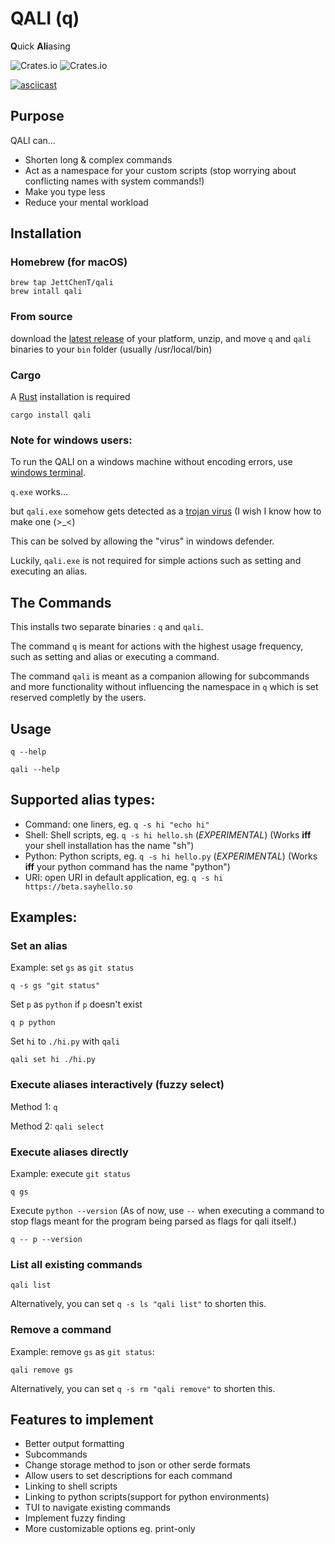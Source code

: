 # QALI (q)
**Q**uick **Ali**asing

![Crates.io](https://img.shields.io/crates/l/qali) 
![Crates.io](https://img.shields.io/crates/v/qali)


[![asciicast](https://asciinema.org/a/517546.svg)](https://asciinema.org/a/517546)

## Purpose
QALI can...
- Shorten long & complex commands
- Act as a namespace for your custom scripts (stop worrying about conflicting names with system commands!)
- Make you type less
- Reduce your mental workload

## Installation

### Homebrew (for macOS)
```shell
brew tap JettChenT/qali
brew intall qali
```

### From source
download the [latest release](https://github.com/JettChenT/qali/releases/latest) of your platform, unzip, and move `q` and `qali` binaries to your `bin` folder (usually /usr/local/bin)

### Cargo
A [Rust](https://rust-lang.org) installation is required
```shell
cargo install qali
```

### Note for windows users: 

To run the QALI on a windows machine without encoding errors, use [windows terminal](https://github.com/microsoft/terminal).

`q.exe` works...

but `qali.exe` somehow gets detected as a [trojan virus](https://www.microsoft.com/en-us/wdsi/threats/malware-encyclopedia-description?Name=Trojan:Win32/Sabsik.FL.B!ml&ThreatID=2147780203) (I wish I know how to make one (>_<)
 
This can be solved by allowing the "virus" in windows defender.

Luckily, `qali.exe` is not required for simple actions such as setting and executing an alias.

## The Commands
This installs two separate binaries : `q` and `qali`.

The command `q` is meant for actions with the highest usage frequency, such as setting and alias or executing a command.

The command `qali` is meant as a companion allowing for subcommands and more functionality without influencing the namespace in `q` which is set reserved completly by the users.

## Usage
`q --help`

`qali --help`

## Supported alias types:
- Command: one liners, eg. `q -s hi "echo hi"`
- Shell: Shell scripts, eg. `q -s hi hello.sh` (*EXPERIMENTAL*) (Works **iff** your shell installation has the name "sh")
- Python: Python scripts, eg. `q -s hi hello.py` (*EXPERIMENTAL*) (Works **iff** your python command has the name "python")
- URI: open URI in default application, eg. `q -s hi https://beta.sayhello.so` 

## Examples:

### Set an alias
Example: set `gs` as `git status` 
```shell
q -s gs "git status"
```

Set `p` as `python` if `p` doesn't exist
```shell
q p python 
```

Set `hi` to `./hi.py` with `qali`
```shell
qali set hi ./hi.py
```

### Execute aliases interactively (fuzzy select)
Method 1: `q`

Method 2: `qali select`

### Execute aliases directly
Example: execute `git status`
```shell
q gs
```
Execute `python --version` (As of now, use `--` when executing a command to stop flags meant for the program being parsed as flags for qali itself.)
```shell
q -- p --version
```

### List all existing commands
`qali list`

Alternatively, you can set `q -s ls "qali list"` to shorten this.
### Remove a command
Example: remove `gs` as `git status`:

`qali remove gs`

Alternatively, you can set `q -s rm "qali remove"` to shorten this.

## Features to implement
- Better output formatting
- Subcommands
- Change storage method to json or other serde formats
- Allow users to set descriptions for each command
- Linking to shell scripts
- Linking to python scripts(support for python environments)
- TUI to navigate existing commands
- Implement fuzzy finding
- More customizable options eg. print-only